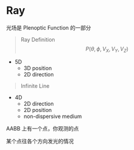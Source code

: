 &emsp;
# Ray
光场是 Plenoptic Function 的一部分

>Ray Definition
$$P\left(\theta, \phi, V_X, V_Y, V_Z\right)$$
- 5D
    - 3D position
    - $2 \mathrm{D}$ direction

>Infinite Line
- 4D
    - 2D direction
    - 2D position
    - non-dispersive medium

AABB 上有一个点，你观测的点

某个点往各个方向发光的情况